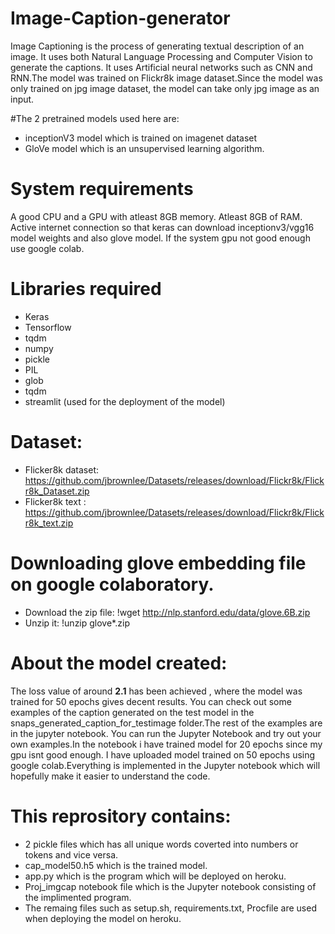 # Image-Caption-generator
Image Captioning is the process of generating textual description of an image. It uses both Natural Language Processing and Computer Vision to generate the captions. It uses Artificial neural networks such as CNN and RNN.The model was trained on Flickr8k image dataset.Since the model was only trained on jpg image dataset, the model can take only jpg image as an input.

#The 2 pretrained models used here are:
 *  inceptionV3 model which is trained on imagenet dataset
 *  GloVe model which is an unsupervised learning algorithm. 
            
 
 # System requirements
 A good CPU and a GPU with atleast 8GB memory.
 Atleast 8GB of RAM.
 Active internet connection so that keras can download inceptionv3/vgg16 model weights and also glove model.
 If the system gpu not good enough use google colab.
 
# Libraries required
* Keras 
* Tensorflow 
* tqdm
* numpy
* pickle
* PIL
* glob
* tqdm
* streamlit (used for the deployment of the model)
 
 # Dataset:
 * Flicker8k dataset: https://github.com/jbrownlee/Datasets/releases/download/Flickr8k/Flickr8k_Dataset.zip
 * Flicker8k text : https://github.com/jbrownlee/Datasets/releases/download/Flickr8k/Flickr8k_text.zip
 
 # Downloading glove embedding  file on google colaboratory.
 * Download the zip file: !wget http://nlp.stanford.edu/data/glove.6B.zip
 * Unzip it: !unzip glove*.zip
 
 # About the model created:
 The loss value of  around **2.1** has been achieved , where the model was trained for 50 epochs  gives decent results. You can check out some examples of the caption generated on the test model in the snaps_generated_caption_for_testimage folder.The rest of the examples are in the jupyter notebook. You can run the Jupyter Notebook and try out your own examples.In the notebook i have trained model for 20 epochs since my gpu isnt good enough. I have uploaded model trained on 50 epochs using google colab.Everything is implemented in the Jupyter notebook which will hopefully make it easier to understand the code.
 
 # This reprository contains:
 * 2 pickle files which has all unique words coverted into numbers or tokens and vice versa.
 * cap_model50.h5 which is the trained model.
 * app.py which is the program which will be deployed on heroku.
 * Proj_imgcap notebook file which is the Jupyter notebook consisting of the implimented program.
 * The remaing files such as setup.sh, requirements.txt, Procfile are used when deploying the model on heroku. 
 


 
 
 

